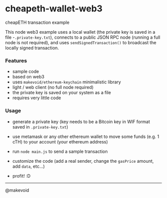 # cheapeth-wallet-web3

cheapETH transaction example

This node web3 example uses a local wallet (the private key is saved in a file -`.private-key.txt`), connects to a public JSON RPC node (running a full node is not required), and uses `sendSignedTransaction()` to broadcast the locally signed transaction.


### Features

- sample code
- based on web3
- uses `makevoid/ethereum-keychain` minimalistic library
- light / web client (no full node required)
- the private key is saved on your system as a file
- requires very little code


### Usage

- generate a private key (key needs to be a Bitcoin key in WIF format saved in `.private-key.txt`)

- use metamask or any other ethereum wallet to move some funds (e.g. 1 cTH) to your account (your ethereum address)

- run `node main.js` to send a sample transaction

- customize the code (add a real sender, change the `gasPrice` amount, add `data`, etc...)

- profit! :D

---

@makevoid
